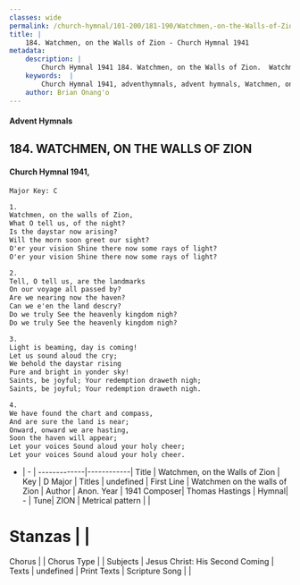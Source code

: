 ```yaml
---
classes: wide
permalink: /church-hymnal/101-200/181-190/Watchmen,-on-the-Walls-of-Zion/
title: |
    184. Watchmen, on the Walls of Zion - Church Hymnal 1941
metadata:
    description: |
        Church Hymnal 1941 184. Watchmen, on the Walls of Zion.  Watchmen, on the walls of Zion,  What O tell us, of the night?  Is the daystar now arising?  Will the morn soon greet our sight?  O'er your vision Shine there now some rays of light? O'er your vision Shine there now some rays of light?  
    keywords:  |
        Church Hymnal 1941, adventhymnals, advent hymnals, Watchmen, on the Walls of Zion, Watchmen on the walls of Zion. 
    author: Brian Onang'o
---
```


#### Advent Hymnals
## 184. WATCHMEN, ON THE WALLS OF ZION
####  Church Hymnal 1941,

```txt
Major Key: C

1.
Watchmen, on the walls of Zion, 
What O tell us, of the night? 
Is the daystar now arising? 
Will the morn soon greet our sight? 
O'er your vision Shine there now some rays of light?
O'er your vision Shine there now some rays of light?

2.
Tell, O tell us, are the landmarks 
On our voyage all passed by? 
Are we nearing now the haven? 
Can we e'en the land descry?
Do we truly See the heavenly kingdom nigh? 
Do we truly See the heavenly kingdom nigh?

3.
Light is beaming, day is coming! 
Let us sound aloud the cry; 
We behold the daystar rising 
Pure and bright in yonder sky! 
Saints, be joyful; Your redemption draweth nigh; 
Saints, be joyful; Your redemption draweth nigh.

4.
We have found the chart and compass, 
And are sure the land is near; 
Onward, onward we are hasting, 
Soon the haven will appear; 
Let your voices Sound aloud your holy cheer; 
Let your voices Sound aloud your holy cheer. 


```

- |   -  |
-------------|------------|
Title | Watchmen, on the Walls of Zion |
Key | D Major |
Titles | undefined |
First Line | Watchmen on the walls of Zion |
Author | Anon.
Year | 1941
Composer| Thomas Hastings |
Hymnal|  - |
Tune| ZION |
Metrical pattern | |
# Stanzas |  |
Chorus |  |
Chorus Type |  |
Subjects | Jesus Christ: His Second Coming |
Texts | undefined |
Print Texts | 
Scripture Song |  |
    
